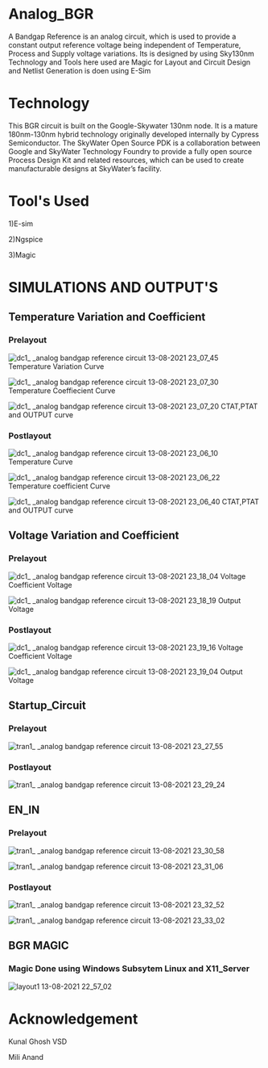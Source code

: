 # Analog_BGR
A Bandgap Reference is an analog circuit, which is used to provide a constant output reference voltage being independent of Temperature, Process and Supply voltage variations. 
Its is designed by using Sky130nm Technology and Tools here used are Magic for Layout and Circuit Design and Netlist Generation is doen using E-Sim
# Technology
This BGR circuit is built on the Google-Skywater 130nm node. It is a mature 180nm-130nm hybrid technology originally developed internally by Cypress Semiconductor. The SkyWater Open Source PDK is a collaboration between Google and SkyWater Technology Foundry to provide a fully open source Process Design Kit and related resources, which can be used to create manufacturable designs at SkyWater’s facility.
# Tool's Used

1)E-sim

2)Ngspice

3)Magic

# SIMULATIONS AND OUTPUT'S
## Temperature Variation and Coefficient
### Prelayout

![dc1_ _analog bandgap reference circuit   13-08-2021 23_07_45](https://user-images.githubusercontent.com/86368099/129398766-3e80d6e2-9ba8-496a-80a0-41f4d1cea7c7.png)
Temperature Variation Curve

![dc1_ _analog bandgap reference circuit   13-08-2021 23_07_30](https://user-images.githubusercontent.com/86368099/129398806-e6990bc2-4740-45a8-8ae7-2e2702b8de84.png)
Temperature Coeffiecient Curve

![dc1_ _analog bandgap reference circuit   13-08-2021 23_07_20](https://user-images.githubusercontent.com/86368099/129398844-f3d302d3-4b87-41a1-be85-483d87b76b4c.png)
CTAT,PTAT and OUTPUT curve

### Postlayout

![dc1_ _analog bandgap reference circuit   13-08-2021 23_06_10](https://user-images.githubusercontent.com/86368099/129398952-2892906f-ba53-4996-8b5d-c33af65e85d9.png)
Temperature Curve

![dc1_ _analog bandgap reference circuit   13-08-2021 23_06_22](https://user-images.githubusercontent.com/86368099/129398987-f07bc1dd-fa33-49fc-8be8-b7de18e51f11.png)
Temperature coefficient Curve

![dc1_ _analog bandgap reference circuit   13-08-2021 23_06_40](https://user-images.githubusercontent.com/86368099/129399036-bfa4e68e-aa69-4ffd-be18-281c191a2033.png)
CTAT,PTAT and OUTPUT curve

## Voltage Variation and Coefficient
### Prelayout

![dc1_ _analog bandgap reference circuit   13-08-2021 23_18_04](https://user-images.githubusercontent.com/86368099/129399459-976c7e0e-c75f-4469-85ed-fa6b3f4c4188.png)
Voltage Coefficient Voltage

![dc1_ _analog bandgap reference circuit   13-08-2021 23_18_19](https://user-images.githubusercontent.com/86368099/129399625-835632b3-7e6e-4696-87e7-1e161750ae0a.png)
Output Voltage

### Postlayout

![dc1_ _analog bandgap reference circuit   13-08-2021 23_19_16](https://user-images.githubusercontent.com/86368099/129399689-8499e55e-21b9-4472-99a1-0b73f8fb1c0f.png)
Voltage Coefficient Voltage

![dc1_ _analog bandgap reference circuit   13-08-2021 23_19_04](https://user-images.githubusercontent.com/86368099/129399715-04a738d4-46f2-4d7e-b861-69e6c3d9a2ff.png)
Output Voltage

## Startup_Circuit
### Prelayout
![tran1_ _analog bandgap reference circuit   13-08-2021 23_27_55](https://user-images.githubusercontent.com/86368099/129400225-dc28d700-adcf-47d7-84e4-d18cdee95fef.png)

### Postlayout
![tran1_ _analog bandgap reference circuit   13-08-2021 23_29_24](https://user-images.githubusercontent.com/86368099/129400388-d3044636-4a65-4f56-a9d3-d00a4d81e219.png)

## EN_IN
### Prelayout
![tran1_ _analog bandgap reference circuit   13-08-2021 23_30_58](https://user-images.githubusercontent.com/86368099/129400646-b8fbdba9-2235-4cc5-a0e3-593bcbd1fea0.png)

![tran1_ _analog bandgap reference circuit   13-08-2021 23_31_06](https://user-images.githubusercontent.com/86368099/129400571-36a05db7-f196-4a67-a05e-ee418f561732.png)

### Postlayout
![tran1_ _analog bandgap reference circuit   13-08-2021 23_32_52](https://user-images.githubusercontent.com/86368099/129400780-09794f27-685c-4679-8a49-ec1c3bdcdf8a.png)

![tran1_ _analog bandgap reference circuit   13-08-2021 23_33_02](https://user-images.githubusercontent.com/86368099/129400797-d12a22f3-4956-4ace-81bb-43292d31def4.png)

## BGR MAGIC
### Magic Done using Windows Subsytem Linux and X11_Server 

![layout1 13-08-2021 22_57_02](https://user-images.githubusercontent.com/86368099/129400020-070904ac-33a8-47a7-8e79-2640164f5565.png)

# Acknowledgement

Kunal Ghosh VSD


Mili Anand
